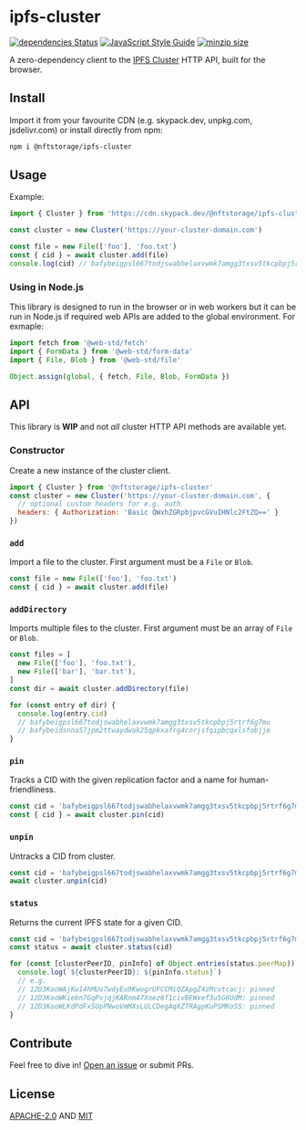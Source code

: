 # ipfs-cluster

[![dependencies Status](https://status.david-dm.org/gh/nftstorage/ipfs-cluster.svg)](https://david-dm.org/nftstorage/ipfs-cluster)
[![JavaScript Style Guide](https://img.shields.io/badge/code_style-standard-brightgreen.svg)](https://standardjs.com)
[![minzip size](https://badgen.net/bundlephobia/minzip/@nftstorage/ipfs-cluster)](https://bundlephobia.com/result?p=@nftstorage/ipfs-cluster)

A zero-dependency client to the [IPFS Cluster](https://cluster.ipfs.io/) HTTP API, built for the browser.

## Install

Import it from your favourite CDN (e.g. skypack.dev, unpkg.com, jsdelivr.com) or install directly from npm:

```sh
npm i @nftstorage/ipfs-cluster
```

## Usage

Example:

```js
import { Cluster } from 'https://cdn.skypack.dev/@nftstorage/ipfs-cluster'

const cluster = new Cluster('https://your-cluster-domain.com')

const file = new File(['foo'], 'foo.txt')
const { cid } = await cluster.add(file)
console.log(cid) // bafybeigpsl667todjswabhelaxvwmk7amgg3txsv5tkcpbpj5rtrf6g7mu
```

### Using in Node.js

This library is designed to run in the browser or in web workers but it can be run in Node.js if required web APIs are added to the global environment. For exmaple:

```js
import fetch from '@web-std/fetch'
import { FormData } from '@web-std/form-data'
import { File, Blob } from '@web-std/file'

Object.assign(global, { fetch, File, Blob, FormData })
```

## API

This library is **WIP** and not _all_ cluster HTTP API methods are available yet.

### Constructor

Create a new instance of the cluster client.

```js
import { Cluster } from '@nftstorage/ipfs-cluster'
const cluster = new Cluster('https://your-cluster-domain.com', {
  // optional custom headers for e.g. auth
  headers: { Authorization: 'Basic QWxhZGRpbjpvcGVuIHNlc2FtZQ==' }
})
```

### `add`

Import a file to the cluster. First argument must be a `File` or `Blob`.

```js
const file = new File(['foo'], 'foo.txt')
const { cid } = await cluster.add(file)
```

### `addDirectory`

Imports multiple files to the cluster. First argument must be an array of `File` or `Blob`.

```js
const files = [
  new File(['foo'], 'foo.txt'),
  new File(['bar'], 'bar.txt'),
]
const dir = await cluster.addDirectory(file)

for (const entry of dir) {
  console.log(entry.cid)
  // bafybeigpsl667todjswabhelaxvwmk7amgg3txsv5tkcpbpj5rtrf6g7mu
  // bafybeidsnna57jpm2ttwaydwak25qpkxafrg4cnrjsfqipbcqxlsfobjje
}
```

### `pin`

Tracks a CID with the given replication factor and a name for human-friendliness.

```js
const cid = 'bafybeigpsl667todjswabhelaxvwmk7amgg3txsv5tkcpbpj5rtrf6g7mu'
const { cid } = await cluster.pin(cid)
```

### `unpin`

Untracks a CID from cluster.

```js
const cid = 'bafybeigpsl667todjswabhelaxvwmk7amgg3txsv5tkcpbpj5rtrf6g7mu'
await cluster.unpin(cid)
```

### `status`

Returns the current IPFS state for a given CID.

```js
const cid = 'bafybeigpsl667todjswabhelaxvwmk7amgg3txsv5tkcpbpj5rtrf6g7mu'
const status = await cluster.status(cid)

for (const [clusterPeerID, pinInfo] of Object.entries(status.peerMap)) {
  console.log(`${clusterPeerID}: ${pinInfo.status}`)
  // e.g.
  // 12D3KooWAjKw14hMUo7wdyEu9KwogrUFCCMiQZApgZ4zMcvtcacj: pinned
  // 12D3KooWKiebn7GqPvjqjKARnm47Xoez6f1civBEWxef3u5G6UdM: pinned
  // 12D3KooWLKdPdFx5UpPNwoVmMXsLULCDegAqXZ7RAgpKuPSMKoSS: pinned
}
```

## Contribute

Feel free to dive in! [Open an issue](https://github.com/nftstorage/ipfs-cluster/issues/new) or submit PRs.

## License

[APACHE-2.0](LICENSE-APACHE) AND [MIT](LICENSE-MIT)
